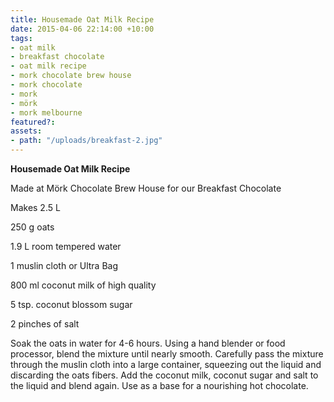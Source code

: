 ```yaml
---
title: Housemade Oat Milk Recipe
date: 2015-04-06 22:14:00 +10:00
tags:
- oat milk
- breakfast chocolate
- oat milk recipe
- mork chocolate brew house
- mork chocolate
- mork
- mörk
- mork melbourne
featured?: 
assets:
- path: "/uploads/breakfast-2.jpg"
---
```


**Housemade Oat Milk Recipe**

Made at Mörk Chocolate Brew House for our Breakfast Chocolate

Makes 2.5 L

250 g oats

1.9 L room tempered water

1 muslin cloth or Ultra Bag

800 ml coconut milk of high quality

5 tsp. coconut blossom sugar

2 pinches of salt


Soak the oats in water for 4-6 hours. Using a hand blender or food processor, blend the mixture until nearly smooth. Carefully pass the mixture through the muslin cloth into a large container, squeezing out the liquid and discarding the oats fibers. Add the coconut milk, coconut sugar and salt to the liquid and blend again. Use as a base for a nourishing hot chocolate.
